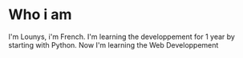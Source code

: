 # Who i am
I'm Lounys, i'm French.
I'm learning the developpement for 1 year by starting with Python. Now I'm learning the Web Developpement
